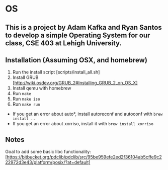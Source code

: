 # OS
## This is a project by Adam Kafka and Ryan Santos to develop a simple Operating System for our class, CSE 403 at Lehigh University.

## Installation (Assuming OSX, and homebrew)
1. Run the install script [scripts/install\_all.sh]
2. Install GRUB [http://wiki.osdev.org/GRUB_2#Installing_GRUB_2_on_OS_X]
3. Install qemu with homebrew
4. Run ``make``
5. Run ``make iso``
6. Run ``make run``

- If you get an error about auto\*, install autoreconf and autoconf with ``brew install ..``
- If you get an error about xorriso, install it with ``brew install xorriso``

## Notes
Goal to add some basic libc functionality: [https://bitbucket.org/pdclib/pdclib/src/95be959efe2ed2f36104ab5cffe9c222972d3e43/platform/posix/?at=default]
